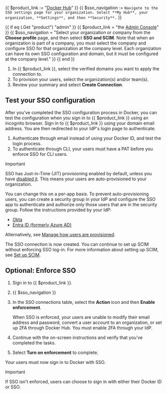 {{ $product_link := "[Docker Hub](https://hub.docker.com)" }}
{{ $sso_navigation := `Navigate to the SSO settings page for your organization. Select **My Hub**, your organization, **Settings**, and then **Security**.` }}

{{ if eq (.Get "product") "admin" }}
  {{ $product_link = "the [Admin Console](https://admin.docker.com)" }}
  {{ $sso_navigation = "Select your organization or company from the **Choose profile** page, and then select **SSO and SCIM**. Note that when an organization is part of a company, you must select the company and configure SSO for that organization at the company level. Each organization can have its own SSO configuration and domain, but it must be configured at the company level." }}
{{ end }}

1. In {{ $product_link }}, select the verified domains you want to apply the connection to.
2. To provision your users, select the organization(s) and/or team(s).
3. Review your summary and select **Create Connection**.

## Test your SSO configuration

After you’ve completed the SSO configuration process in Docker, you can test the configuration when you sign in to {{ $product_link }} using an incognito browser. Sign in to {{ $product_link }} using your domain email address. You are then redirected to your IdP's login page to authenticate.

1. Authenticate through email instead of using your Docker ID, and test the login process.
2. To authenticate through CLI, your users must have a PAT before you enforce SSO for CLI users.

> [!IMPORTANT]
>
> SSO has Just-in-Time (JIT) provisioning enabled by default, unless you have [disabled it](/security/for-admins/provisioning/just-in-time/#sso-authentication-with-jit-provisioning-disabled). This means your users are auto-provisioned to your organization.
>
> You can change this on a per-app basis. To prevent auto-provisioning users, you can create a security group in your IdP and configure the SSO app to authenticate and authorize only those users that are in the security group. Follow the instructions provided by your IdP:
>
> - [Okta](https://help.okta.com/en-us/Content/Topics/Security/policies/configure-app-signon-policies.htm)
> - [Entra ID (formerly Azure AD)](https://learn.microsoft.com/en-us/azure/active-directory/develop/howto-restrict-your-app-to-a-set-of-users)
>
> Alternatively, see [Manage how users are provisioned](/security/for-admins/single-sign-on/manage/).

The SSO connection is now created. You can continue to set up SCIM without enforcing SSO log-in. For more information about setting up SCIM, see [Set up SCIM](/security/for-admins/provisioning/scim/).

## Optional: Enforce SSO

1. Sign in to {{ $product_link }}.
2. {{ $sso_navigation }}
3. In the SSO connections table, select the **Action** icon and then **Enable enforcement**.

   When SSO is enforced, your users are unable to modify their email address and password, convert a user account to an organization, or set up 2FA through Docker Hub. You must enable 2FA through your IdP.

4. Continue with the on-screen instructions and verify that you’ve completed the tasks.
5. Select **Turn on enforcement** to complete.

Your users must now sign in to Docker with SSO.

> [!IMPORTANT]
>
> If SSO isn't enforced, users can choose to sign in with either their Docker ID or SSO.
